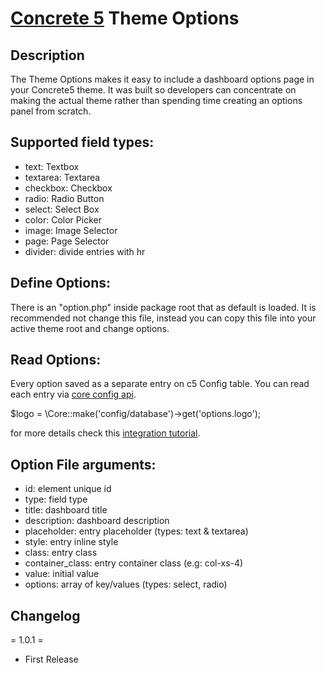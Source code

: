 [Concrete 5](https://www.concrete5.org) Theme Options
=====================================================

Description
-----------
The Theme Options makes it easy to include a dashboard options page in your Concrete5 theme. It was built so developers can concentrate on making the actual theme rather than spending time creating an options panel from scratch.


Supported field types:
----------------------
* text: Textbox
* textarea: Textarea
* checkbox: Checkbox
* radio: Radio Button
* select: Select Box
* color: Color Picker
* image: Image Selector
* page: Page Selector
* divider: divide entries with hr

Define Options:
---------------
There is an "option.php" inside package root that as default is loaded. It is recommended not change this file, instead you can copy this file into your active theme root and change options.

Read Options:
-------------
Every option saved as a separate entry on c5 Config table. You can read each entry via [core config api](http://documentation.concrete5.org/developers/packages/storing-configuration-values). 

$logo = \Core::make('config/database')->get('options.logo');

for more details check this [integration tutorial](https://www.concrete5.org/marketplace/addons/theme-options/integration-with-your-theme). 

Option File arguments:
----------------------
* id: element unique id
* type: field type 
* title: dashboard title
* description: dashboard description
* placeholder: entry placeholder (types: text & textarea)
* style: entry inline style
* class: entry class
* container_class: entry container class (e.g: col-xs-4)
* value: initial value
* options: array of key/values (types: select, radio) 

Changelog
---------
= 1.0.1 =
* First Release


